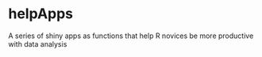 # helpApps
A series of shiny apps as functions that help R novices be more productive with data analysis

